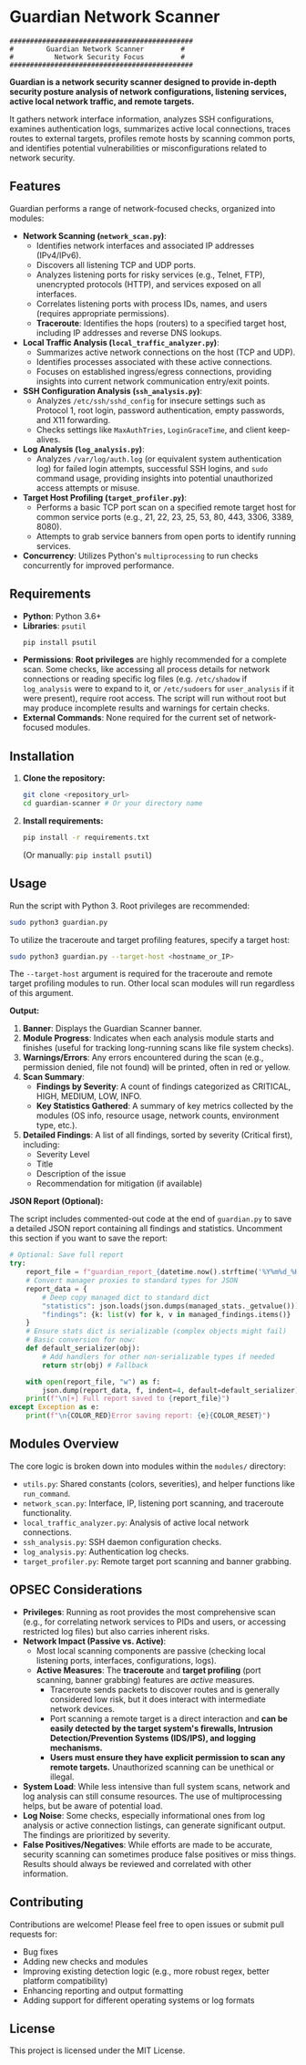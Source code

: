 # Guardian Network Scanner

```
#############################################
#        Guardian Network Scanner         #
#          Network Security Focus         #
#############################################
```

**Guardian is a network security scanner designed to provide in-depth security posture analysis of network configurations, listening services, active local network traffic, and remote targets.**

It gathers network interface information, analyzes SSH configurations, examines authentication logs, summarizes active local connections, traces routes to external targets, profiles remote hosts by scanning common ports, and identifies potential vulnerabilities or misconfigurations related to network security.

## Features

Guardian performs a range of network-focused checks, organized into modules:

*   **Network Scanning (`network_scan.py`)**:
    *   Identifies network interfaces and associated IP addresses (IPv4/IPv6).
    *   Discovers all listening TCP and UDP ports.
    *   Analyzes listening ports for risky services (e.g., Telnet, FTP), unencrypted protocols (HTTP), and services exposed on all interfaces.
    *   Correlates listening ports with process IDs, names, and users (requires appropriate permissions).
    *   **Traceroute**: Identifies the hops (routers) to a specified target host, including IP addresses and reverse DNS lookups.
*   **Local Traffic Analysis (`local_traffic_analyzer.py`)**:
    *   Summarizes active network connections on the host (TCP and UDP).
    *   Identifies processes associated with these active connections.
    *   Focuses on established ingress/egress connections, providing insights into current network communication entry/exit points.
*   **SSH Configuration Analysis (`ssh_analysis.py`)**:
    *   Analyzes `/etc/ssh/sshd_config` for insecure settings such as Protocol 1, root login, password authentication, empty passwords, and X11 forwarding.
    *   Checks settings like `MaxAuthTries`, `LoginGraceTime`, and client keep-alives.
*   **Log Analysis (`log_analysis.py`)**:
    *   Analyzes `/var/log/auth.log` (or equivalent system authentication log) for failed login attempts, successful SSH logins, and `sudo` command usage, providing insights into potential unauthorized access attempts or misuse.
*   **Target Host Profiling (`target_profiler.py`)**:
    *   Performs a basic TCP port scan on a specified remote target host for common service ports (e.g., 21, 22, 23, 25, 53, 80, 443, 3306, 3389, 8080).
    *   Attempts to grab service banners from open ports to identify running services.
*   **Concurrency**: Utilizes Python's `multiprocessing` to run checks concurrently for improved performance.

## Requirements

*   **Python**: Python 3.6+
*   **Libraries**: `psutil`
    ```bash
    pip install psutil
    ```
*   **Permissions**: **Root privileges** are highly recommended for a complete scan. Some checks, like accessing all process details for network connections or reading specific log files (e.g. `/etc/shadow` if `log_analysis` were to expand to it, or `/etc/sudoers` for `user_analysis` if it were present), require root access. The script will run without root but may produce incomplete results and warnings for certain checks.
*   **External Commands**: None required for the current set of network-focused modules.

## Installation

1.  **Clone the repository:**
    ```bash
    git clone <repository_url>
    cd guardian-scanner # Or your directory name
    ```
2.  **Install requirements:**
    ```bash
    pip install -r requirements.txt
    ```
    (Or manually: `pip install psutil`)

## Usage

Run the script with Python 3. Root privileges are recommended:

```bash
sudo python3 guardian.py
```

To utilize the traceroute and target profiling features, specify a target host:
```bash
sudo python3 guardian.py --target-host <hostname_or_IP>
```
The `--target-host` argument is required for the traceroute and remote target profiling modules to run. Other local scan modules will run regardless of this argument.

**Output:**

1.  **Banner**: Displays the Guardian Scanner banner.
2.  **Module Progress**: Indicates when each analysis module starts and finishes (useful for tracking long-running scans like file system checks).
3.  **Warnings/Errors**: Any errors encountered during the scan (e.g., permission denied, file not found) will be printed, often in red or yellow.
4.  **Scan Summary**:
    *   **Findings by Severity**: A count of findings categorized as CRITICAL, HIGH, MEDIUM, LOW, INFO.
    *   **Key Statistics Gathered**: A summary of key metrics collected by the modules (OS info, resource usage, network counts, environment type, etc.).
5.  **Detailed Findings**: A list of all findings, sorted by severity (Critical first), including:
    *   Severity Level
    *   Title
    *   Description of the issue
    *   Recommendation for mitigation (if available)

**JSON Report (Optional):**

The script includes commented-out code at the end of `guardian.py` to save a detailed JSON report containing all findings and statistics. Uncomment this section if you want to save the report:

```python
# Optional: Save full report
try:
    report_file = f"guardian_report_{datetime.now().strftime('%Y%m%d_%H%M%S')}.json"
    # Convert manager proxies to standard types for JSON
    report_data = {
        # Deep copy managed dict to standard dict
        "statistics": json.loads(json.dumps(managed_stats._getvalue())),
        "findings": {k: list(v) for k, v in managed_findings.items()}
    }
    # Ensure stats dict is serializable (complex objects might fail)
    # Basic conversion for now:
    def default_serializer(obj):
        # Add handlers for other non-serializable types if needed
        return str(obj) # Fallback

    with open(report_file, "w") as f:
        json.dump(report_data, f, indent=4, default=default_serializer)
    print(f"\n[+] Full report saved to {report_file}")
except Exception as e:
    print(f"\n{COLOR_RED}Error saving report: {e}{COLOR_RESET}")
```

## Modules Overview

The core logic is broken down into modules within the `modules/` directory:

*   `utils.py`: Shared constants (colors, severities), and helper functions like `run_command`.
*   `network_scan.py`: Interface, IP, listening port scanning, and traceroute functionality.
*   `local_traffic_analyzer.py`: Analysis of active local network connections.
*   `ssh_analysis.py`: SSH daemon configuration checks.
*   `log_analysis.py`: Authentication log checks.
*   `target_profiler.py`: Remote target port scanning and banner grabbing.

## OPSEC Considerations

*   **Privileges**: Running as root provides the most comprehensive scan (e.g., for correlating network services to PIDs and users, or accessing restricted log files) but also carries inherent risks.
*   **Network Impact (Passive vs. Active)**:
    *   Most local scanning components are passive (checking local listening ports, interfaces, configurations, logs).
    *   **Active Measures**: The **traceroute** and **target profiling** (port scanning, banner grabbing) features are *active* measures.
        *   Traceroute sends packets to discover routes and is generally considered low risk, but it does interact with intermediate network devices.
        *   Port scanning a remote target is a direct interaction and **can be easily detected by the target system's firewalls, Intrusion Detection/Prevention Systems (IDS/IPS), and logging mechanisms.**
        *   **Users must ensure they have explicit permission to scan any remote targets.** Unauthorized scanning can be unethical or illegal.
*   **System Load**: While less intensive than full system scans, network and log analysis can still consume resources. The use of multiprocessing helps, but be aware of potential load.
*   **Log Noise**: Some checks, especially informational ones from log analysis or active connection listings, can generate significant output. The findings are prioritized by severity.
*   **False Positives/Negatives**: While efforts are made to be accurate, security scanning can sometimes produce false positives or miss things. Results should always be reviewed and correlated with other information.

## Contributing

Contributions are welcome! Please feel free to open issues or submit pull requests for:

*   Bug fixes
*   Adding new checks and modules
*   Improving existing detection logic (e.g., more robust regex, better platform compatibility)
*   Enhancing reporting and output formatting
*   Adding support for different operating systems or log formats

## License

This project is licensed under the MIT License.